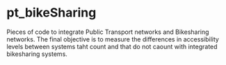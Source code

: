 # pt_bikeSharing
Pieces of code to integrate Public Transport networks and Bikesharing networks. The final objective is to measure the differences in accessibility levels between systems taht count and that do not caount with integrated bikesharing systems.
